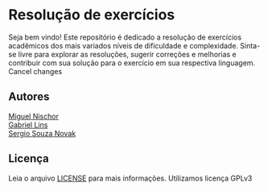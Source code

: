 # Resolução de exercícios
Seja bem vindo! Este repositório é dedicado a resolução de exercícios acadêmicos dos mais variados níveis de dificuldade e complexidade. Sinta-se livre para explorar as resoluções, sugerir correções e melhorias e contribuir com sua solução para o exercício em sua respectiva linguagem.
Cancel changes
## Autores
[Miguel Nischor](https://www.linkedin.com/in/mgnischor/)<br />
[Gabriel Lins](https://www.linkedin.com/in/gabrielfurtadolinsmelo/)<br />
[Sergio Souza Novak](https://www.linkedin.com/in/sergio-souza-novak-a599a4114)


## Licença
Leia o arquivo [LICENSE](https://github.com/codebrasil/resolucao-exercicios/blob/main/LICENSE) para mais informações. Utilizamos licença GPLv3
